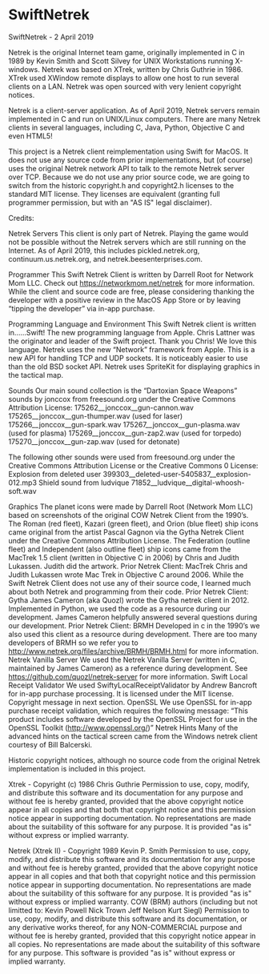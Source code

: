 # SwiftNetrek

SwiftNetrek - 2 April 2019

Netrek is the original Internet team game, originally implemented in C in 1989 by Kevin Smith and Scott Silvey for UNIX Workstations running X-windows.  Netrek was based on XTrek, written by Chris Guthrie in 1986.  XTrek used XWindow remote displays to allow one host to run several clients on a LAN.  Netrek was open sourced with very lenient copyright notices.

Netrek is a client-server application.  As of April 2019, Netrek servers remain implemented in C and run on UNIX/Linux computers.  There are many Netrek clients in several languages, including C, Java, Python, Objective C and even HTML5!

This project is a Netrek client reimplementation using Swift for MacOS.  It does not use any source code from prior implementations, but (of course) uses the original Netrek network API to talk to the remote Netrek server over TCP.  Because we do not use any prior source code, we are going to switch from the historic copyright.h and copyright2.h licenses to the standard MIT license.  They licenses are equivalent (granting full programmer permission, but with an "AS IS" legal disclaimer).

Credits:

Netrek Servers
This client is only part of Netrek.  Playing the game would not be possible without the Netrek servers which are still running on the Internet.  As of April 2019, this includes pickled.netrek.org, continuum.us.netrek.org, and netrek.beesenterprises.com.

Programmer
This Swift Netrek Client is written by Darrell Root for Network Mom LLC.  Check out https://networkmom.net/netrek for more information.  While the client and source code are free, please considering thanking the developer with a positive review in the MacOS App Store or by leaving “tipping the developer” via in-app purchase.

Programming Language and Environment
This Swift Netrek client is written in……Swift!  The new programming language from Apple.  Chris Lattner was the originator and leader of the Swift project.  Thank you Chris!  We love this language.
Netrek uses the new “Network” framework from Apple.  This is a new API for handling TCP and UDP sockets.  It is noticeably easier to use than the old BSD socket API.
Netrek uses SpriteKit for displaying graphics in the tactical map.

Sounds
Our main sound collection is the “Dartoxian Space Weapons” sounds by jonccox from freesound.org under the Creative Commons Attribution License:
175262__jonccox__gun-cannon.wav
175265__jonccox__gun-thumper.wav (used for laser)
175266__jonccox__gun-spark.wav
175267__jonccox__gun-plasma.wav (used for plasma)
175269__jonccox__gun-zap2.wav (used for torpedo)
175270__jonccox__gun-zap.wav (used for detonate)

The following other sounds were used from freesound.org under the Creative Commons Attribution License or the Creative Commons 0 License:
Explosion from deleted user  399303__deleted-user-5405837__explosion-012.mp3
Shield sound from ludvique   71852__ludvique__digital-whoosh-soft.wav

Graphics
The planet icons were made by Darrell Root (Network Mom LLC) based on screenshots of the original COW Netrek Client from the 1990’s.
The Roman (red fleet), Kazari (green fleet), and Orion (blue fleet) ship icons came original from the artist Pascal Gagnon via the Gytha Netrek Client under the Creative Commons Attribution License.
The Federation (outline fleet) and Independent (also outline fleet) ship icons came from the MacTrek 1.5 client (written in Objective C in 2006) by Chris and Judith Lukassen.  Judith did the artwork.
Prior Netrek Client: MacTrek
Chris and Judith Lukassen wrote Mac Trek in Objective C around 2006.  While the Swift Netrek Client does not use any of their source code, I learned much about both Netrek and programming from their code. 
Prior Netrek Client: Gytha
James Cameron (aka Quozl) wrote the Gytha netrek client in 2012.  Implemented in Python, we used the code as a resource during our development.  James Cameron helpfully answered several questions during our development.
Prior Netrek Client: BRMH
Developed in c in the 1990’s we also used this client as a resource during development.  There are too many developers of BRMH so we refer you to http://www.netrek.org/files/archive/BRMH/BRMH.html for more information.
Netrek Vanilla Server
We used the Netrek Vanilla Server (written in C, maintained by James Cameron) as a reference during development.  See https://github.com/quozl/netrek-server for more information.
Swift Local Receipt Validator
We used SwiftyLocalReceiptValidator by Andrew Bancroft for in-app purchase processing.  It is licensed under the MIT license.  Copyright message in next section.
OpenSSL
We use OpenSSL for in-app purchase receipt validation, which requires the following message: “This product includes software developed by the OpenSSL Project for use in the OpenSSL Toolkit (http://www.openssl.org/)”
Netrek Hints
Many of the advanced hints on the tactical screen came from the Windows netrek client courtesy of Bill Balcerski.

Historic copyright notices, although no source code from the original Netrek implementation is included in this project.

Xtrek - Copyright (c) 1986 Chris Guthrie
Permission to use, copy, modify, and distribute this software and its documentation
for any purpose and without fee is hereby granted, provided that the above copyright
notice appear in all copies and that both that copyright notice and this permission
notice appear in supporting documentation.  No representations are made about the
suitability of this software for any purpose.  It is provided "as is" without
express or  implied warranty.

Netrek (Xtrek II) - Copyright 1989 Kevin P. Smith
Permission to use, copy, modify, and distribute this software and its documentation
for any purpose and without fee is hereby granted, provided that the above copyright
notice appear in all copies and that both that copyright notice and this permission
notice appear in supporting documentation.  No representations are made about the
suitability of this software for any purpose.  It is provided "as is" without express
or  implied warranty. COW (BRM) authors (including but not limitted to: Kevin Powell
Nick Trown Jeff Nelson Kurt Siegl) Permission to use, copy, modify, and distribute
this software and its documentation, or any derivative works thereof,  for any
NON-COMMERCIAL purpose and without fee is hereby granted, provided that this copyright
notice appear in all copies.  No representations are made about the suitability of
this software for any purpose.  This software is provided "as is" without express
or implied warranty.
